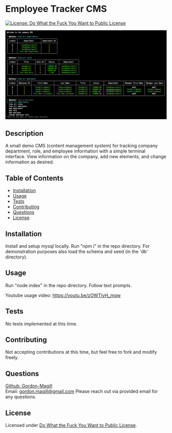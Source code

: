# Employee Tracker CMS
[![License: Do What the Fuck You Want to Public License](https://img.shields.io/badge/License-WTFPL-brightgreen.svg)](http://www.wtfpl.net/about/)

![Usage screenshot](./assets/employee_tracker.png)

## Description

A small demo CMS (content management system) for tracking company department, role, and employee information with a simple terminal interface. View information on the company, add new elements, and change  information as desired.

## Table of Contents

- [Installation](#installation)
- [Usage](#usage)
- [Tests](#tests)
- [Contributing](#contributing)
- [Questions](#questions)
- [License](#license)

## Installation

Install and setup mysql locally. Run "npm i" in the repo directory. For demonstration purposes also load the schema and seed (in the 'db' directory).

## Usage

Run "node index" in the repo directory. Follow text prompts.

Youtube usage video: https://youtu.be/zOWTIyH_mqw

## Tests

No tests implemented at this time.

## Contributing

Not accepting contributions at this time, but feel free to fork and modify freely.

## Questions

[Github: Gordon-Magill](https://github.com/Gordon-Magill)<br>
Email: gordon.magill@gmail.com
Please reach out via provided email for any questions.

## License

Licensed under [Do What the Fuck You Want to Public License](http://www.wtfpl.net/about/).